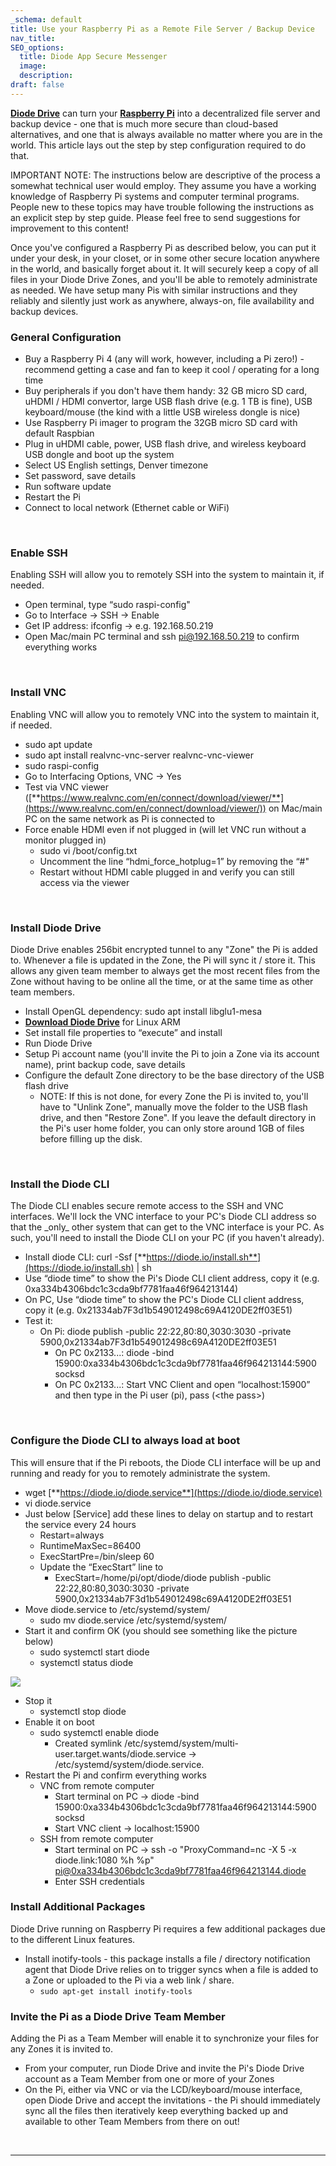 ```yaml
---
_schema: default
title: Use your Raspberry Pi as a Remote File Server / Backup Device
nav_title:
SEO_options:
  title: Diode App Secure Messenger
  image:
  description:
draft: false
---
```

<a href="https://diode.io/products/d-drive" target="_blank" rel="noopener"><strong>Diode Drive</strong></a> can turn your <a href="https://raspberrypi.org/" target="_blank" rel="noopener"><strong>Raspberry Pi</strong></a> into a decentralized file server and backup device - one that is much more secure than cloud-based alternatives, and one that is always available no matter where you are in the world. This article lays out the step by step configuration required to do that.

IMPORTANT NOTE: The instructions below are descriptive of the process a somewhat technical user would employ. They assume you have a working knowledge of Raspberry Pi systems and computer terminal programs. People new to these topics may have trouble following the instructions as an explicit step by step guide. Please feel free to send suggestions for improvement to this content!

Once you've configured a Raspberry Pi as described below, you can put it under your desk, in your closet, or in some other secure location anywhere in the world, and basically forget about it. It will securely keep a copy of all files in your Diode Drive Zones, and you'll be able to remotely administrate as needed. We have setup many Pis with similar instructions and they reliably and silently just work as anywhere, always-on, file availability and backup devices.

### **General Configuration**

* Buy a Raspberry Pi 4 (any will work, however, including a Pi zero!) - recommend getting a case and fan to keep it cool / operating for a long time
* Buy peripherals if you don't have them handy: 32 GB micro SD card, uHDMI / HDMI convertor, large USB flash drive (e.g. 1 TB is fine), USB keyboard/mouse (the kind with a little USB wireless dongle is nice)
* Use Raspberry Pi imager to program the 32GB micro SD card with default Raspbian
* Plug in uHDMI cable, power, USB flash drive, and wireless keyboard USB dongle and boot up the system
* Select US English settings, Denver timezone
* Set password, save details
* Run software update
* Restart the Pi
* Connect to local network (Ethernet cable or WiFi)

&nbsp;

### **Enable SSH**

Enabling SSH will allow you to remotely SSH into the system to maintain it, if needed.

* Open terminal, type “sudo raspi-config"
* Go to Interface -&gt; SSH -&gt; Enable
* Get IP address: ifconfig -&gt; e.g. 192.168.50.219
* Open Mac/main PC terminal and ssh pi@192.168.50.219 to confirm everything works

&nbsp;

### **Install VNC**

Enabling VNC will allow you to remotely VNC into the system to maintain it, if needed.

* sudo apt update
* sudo apt install realvnc-vnc-server realvnc-vnc-viewer
* sudo raspi-config
* Go to Interfacing Options, VNC -&gt; Yes
* Test via VNC viewer ([**https://www.realvnc.com/en/connect/download/viewer/**](https://www.realvnc.com/en/connect/download/viewer/)) on Mac/main PC on the same network as Pi is connected to
* Force enable HDMI even if not plugged in (will let VNC run without a monitor plugged in)
  * sudo vi /boot/config.txt
  * Uncomment the line “hdmi\_force\_hotplug=1” by removing the “#"
  * Restart without HDMI cable plugged in and verify you can still access via the viewer

&nbsp;

### **Install Diode Drive**

Diode Drive enables 256bit encrypted tunnel to any "Zone" the Pi is added to. Whenever a file is updated in the Zone, the Pi will sync it / store it. This allows any given team member to always get the most recent files from the Zone without having to be online all the time, or at the same time as other team members.

* Install OpenGL dependency: sudo apt install libglu1-mesa
* <a href="https://diode.io/download" target="_blank" rel="noopener"><strong>Download Diode Drive</strong></a> for Linux ARM
* Set install file properties to “execute” and install
* Run Diode Drive
* Setup Pi account name (you'll invite the Pi to join a Zone via its account name), print backup code, save details
* Configure the default Zone directory to be the base directory of the USB flash drive
  * NOTE: If this is not done, for every Zone the Pi is invited to, you'll have to "Unlink Zone", manually move the folder to the USB flash drive, and then "Restore Zone". If you leave the default directory in the Pi's user home folder, you can only store around 1GB of files before filling up the disk.

&nbsp;

### **Install the Diode CLI**

The Diode CLI enables secure remote access to the SSH and VNC interfaces. We'll lock the VNC interface to your PC's Diode CLI address so that the \_only\_ other system that can get to the VNC interface is your PC. As such, you'll need to install the Diode CLI on your PC (if you haven't already).

* Install diode CLI: curl -Ssf [**https://diode.io/install.sh**](https://diode.io/install.sh) \| sh
* Use “diode time” to show the Pi's Diode CLI client address, copy it (e.g. 0xa334b4306bdc1c3cda9bf7781faa46f964213144)
* On PC, Use “diode time” to show the PC's Diode CLI client address, copy it (e.g. 0x21334ab7F3d1b549012498c69A4120DE2ff03E51)
* Test it:
  * On Pi: diode publish -public 22:22,80:80,3030:3030 -private 5900,0x21334ab7F3d1b549012498c69A4120DE2ff03E51
    * On PC 0x2133...: diode -bind 15900:0xa334b4306bdc1c3cda9bf7781faa46f964213144:5900 socksd
    * On PC 0x2133...: Start VNC Client and open “localhost:15900” and then type in the Pi user (pi), pass (&lt;the pass&gt;)

&nbsp;

### **Configure the Diode CLI to always load at boot**

This will ensure that if the Pi reboots, the Diode CLI interface will be up and running and ready for you to remotely administrate the system.

* wget [**https://diode.io/diode.service**](https://diode.io/diode.service)
* vi diode.service
* Just below \[Service\] add these lines to delay on startup and to restart the service every 24 hours
  * Restart=always
  * RuntimeMaxSec=86400
  * ExecStartPre=/bin/sleep 60
  * Update the “ExecStart” line to
    * ExecStart=/home/pi/opt/diode/diode publish -public 22:22,80:80,3030:3030 -private 5900,0x21334ab7F3d1b549012498c69A4120DE2ff03E51
* Move diode.service to /etc/systemd/system/
  * sudo mv diode.service /etc/systemd/system/
* Start it and confirm OK (you should see something like the picture below)
  * sudo systemctl start diode
  * systemctl status diode

![](https://files.helpdocs.io/qwk5dmv7m8/articles/ad7s45khyq/1633338713375/image.png)

* Stop it
  * systemctl stop diode
* Enable it on boot
  * sudo systemctl enable diode
    * Created symlink /etc/systemd/system/multi-user.target.wants/diode.service → /etc/systemd/system/diode.service.
* Restart the Pi and confirm everything works
  * VNC from remote computer
    * Start terminal on PC -&gt; diode -bind 15900:0xa334b4306bdc1c3cda9bf7781faa46f964213144:5900 socksd
    * Start VNC client -&gt; localhost:15900
  * SSH from remote computer
    * Start terminal on PC -&gt; ssh -o "ProxyCommand=nc -X 5 -x diode.link:1080 %h %p" pi@0xa334b4306bdc1c3cda9bf7781faa46f964213144.diode
    * Enter SSH credentials

### **Install Additional Packages**

Diode Drive running on Raspberry Pi requires a few additional packages due to the different Linux features.

* Install inotify-tools - this package installs a file / directory notification agent that Diode Drive relies on to trigger syncs when a file is added to a Zone or uploaded to the Pi via a web link / share.
  * `sudo apt-get install inotify-tools`

### **Invite the Pi as a Diode Drive Team Member**

Adding the Pi as a Team Member will enable it to synchronize your files for any Zones it is invited to.

* From your computer, run Diode Drive and invite the Pi's Diode Drive account as a Team Member from one or more of your Zones
* On the Pi, either via VNC or via the LCD/keyboard/mouse interface, open Diode Drive and accept the invitations - the Pi should immediately sync all the files then iteratively keep everything backed up and available to other Team Members from there on out!

&nbsp;

---

&nbsp;